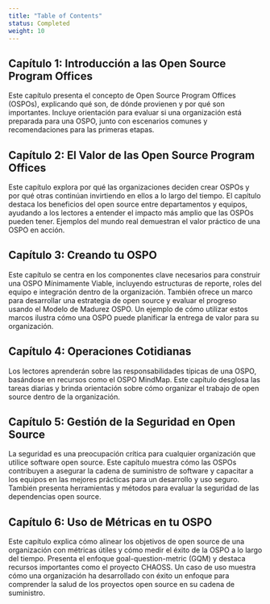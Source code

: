 ```yaml
---
title: "Table of Contents"
status: Completed
weight: 10
---
```


## Capítulo 1: Introducción a las Open Source Program Offices

Este capítulo presenta el concepto de Open Source Program Offices (OSPOs), explicando qué son, de dónde provienen y por qué son importantes. Incluye orientación para evaluar si una organización está preparada para una OSPO, junto con escenarios comunes y recomendaciones para las primeras etapas.

## Capítulo 2: El Valor de las Open Source Program Offices

Este capítulo explora por qué las organizaciones deciden crear OSPOs y por qué otras continúan invirtiendo en ellos a lo largo del tiempo. El capítulo destaca los beneficios del open source entre departamentos y equipos, ayudando a los lectores a entender el impacto más amplio que las OSPOs pueden tener. Ejemplos del mundo real demuestran el valor práctico de una OSPO en acción.

## Capítulo 3: Creando tu OSPO

Este capítulo se centra en los componentes clave necesarios para construir una OSPO Mínimamente Viable, incluyendo estructuras de reporte, roles del equipo e integración dentro de la organización. También ofrece un marco para desarrollar una estrategia de open source y evaluar el progreso usando el Modelo de Madurez OSPO. Un ejemplo de cómo utilizar estos marcos ilustra cómo una OSPO puede planificar la entrega de valor para su organización.

## Capítulo 4: Operaciones Cotidianas

Los lectores aprenderán sobre las responsabilidades típicas de una OSPO, basándose en recursos como el OSPO MindMap. Este capítulo desglosa las tareas diarias y brinda orientación sobre cómo organizar el trabajo de open source dentro de la organización.

## Capítulo 5: Gestión de la Seguridad en Open Source

La seguridad es una preocupación crítica para cualquier organización que utilice software open source. Este capítulo muestra cómo las OSPOs contribuyen a asegurar la cadena de suministro de software y capacitar a los equipos en las mejores prácticas para un desarrollo y uso seguro. También presenta herramientas y métodos para evaluar la seguridad de las dependencias open source.

## Capítulo 6: Uso de Métricas en tu OSPO

Este capítulo explica cómo alinear los objetivos de open source de una organización con métricas útiles y cómo medir el éxito de la OSPO a lo largo del tiempo. Presenta el enfoque goal-question-metric (GQM) y destaca recursos importantes como el proyecto CHAOSS. Un caso de uso muestra cómo una organización ha desarrollado con éxito un enfoque para comprender la salud de los proyectos open source en su cadena de suministro.
